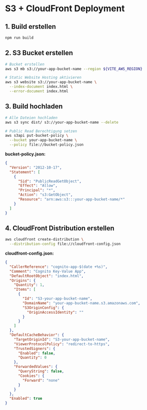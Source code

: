 # S3 + CloudFront Deployment

## 1. Build erstellen
```bash
npm run build
```

## 2. S3 Bucket erstellen
```bash
# Bucket erstellen
aws s3 mb s3://your-app-bucket-name --region ${VITE_AWS_REGION}

# Static Website Hosting aktivieren
aws s3 website s3://your-app-bucket-name \
  --index-document index.html \
  --error-document index.html
```

## 3. Build hochladen
```bash
# Alle Dateien hochladen
aws s3 sync dist/ s3://your-app-bucket-name --delete

# Public Read Berechtigung setzen
aws s3api put-bucket-policy \
  --bucket your-app-bucket-name \
  --policy file://bucket-policy.json
```

**bucket-policy.json:**
```json
{
  "Version": "2012-10-17",
  "Statement": [
    {
      "Sid": "PublicReadGetObject",
      "Effect": "Allow",
      "Principal": "*",
      "Action": "s3:GetObject",
      "Resource": "arn:aws:s3:::your-app-bucket-name/*"
    }
  ]
}
```

## 4. CloudFront Distribution erstellen
```bash
aws cloudfront create-distribution \
  --distribution-config file://cloudfront-config.json
```

**cloudfront-config.json:**
```json
{
  "CallerReference": "cognito-app-$(date +%s)",
  "Comment": "Cognito Key-Value App",
  "DefaultRootObject": "index.html",
  "Origins": {
    "Quantity": 1,
    "Items": [
      {
        "Id": "S3-your-app-bucket-name",
        "DomainName": "your-app-bucket-name.s3.amazonaws.com",
        "S3OriginConfig": {
          "OriginAccessIdentity": ""
        }
      }
    ]
  },
  "DefaultCacheBehavior": {
    "TargetOriginId": "S3-your-app-bucket-name",
    "ViewerProtocolPolicy": "redirect-to-https",
    "TrustedSigners": {
      "Enabled": false,
      "Quantity": 0
    },
    "ForwardedValues": {
      "QueryString": false,
      "Cookies": {
        "Forward": "none"
      }
    }
  },
  "Enabled": true
}
```
